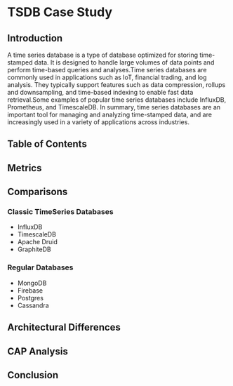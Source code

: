 # TSDB Case Study

## Introduction
A time series database is a type of database optimized for storing time-stamped data.
It is designed to handle large volumes of data points and perform time-based queries and analyses.Time series databases are commonly used in applications such as IoT, financial trading, and log analysis.
They typically support features such as data compression, rollups and downsampling, and time-based indexing to enable fast data retrieval.Some examples of popular time series databases include InfluxDB, Prometheus, and TimescaleDB.
In summary, time series databases are an important tool for managing and analyzing time-stamped data, and are increasingly used in a variety of applications across industries.

## Table of Contents
## Metrics
## Comparisons
### Classic TimeSeries Databases
 - InfluxDB
 - TimescaleDB
 - Apache Druid
 - GraphiteDB

### Regular Databases
 - MongoDB
 - Firebase
 - Postgres
 - Cassandra
 
## Architectural Differences 
## CAP Analysis
## Conclusion
